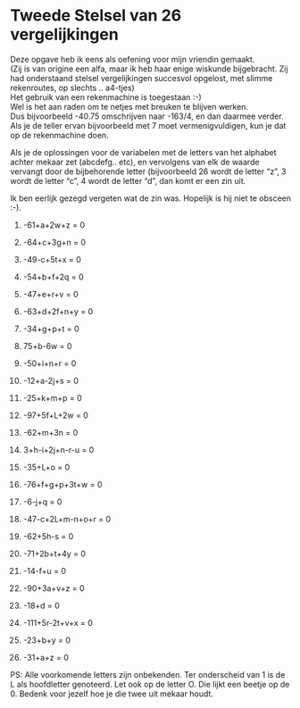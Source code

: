 # Tweede Stelsel van 26 vergelijkingen

Deze opgave heb ik eens als oefening voor mijn vriendin gemaakt.  
(Zij is van origine een alfa, maar ik heb haar enige wiskunde
bijgebracht. Zij had onderstaand stelsel vergelijkingen succesvol
opgelost, met slimme rekenroutes, op slechts .. a4-tjes)  
Het gebruik van een rekenmachine is toegestaan :-)  
Wel is het aan raden om te netjes met breuken te blijven werken.  
Dus bijvoorbeeld -40.75 omschrijven naar -163/4, en dan daarmee verder.
Als je de teller ervan bijvoorbeeld met 7 moet vermenigvuldigen, kun je
dat op de rekenmachine doen.

Als je de oplossingen voor de variabelen met de letters van het alphabet
achter mekaar zet (abcdefg.. etc), en vervolgens van elk de waarde
vervangt door de bijbehorende letter (bijvoorbeeld 26 wordt de letter
“z”, 3 wordt de letter “c”, 4 wordt de letter “d”, dan komt er een zin
uit.  
  
Ik ben eerlijk gezegd vergeten wat de zin was. Hopelijk is hij niet te
obsceen :-).

1.  -61+a+2w+z = 0

2.  -64+c+3g+n = 0

3.  -49-c+5t+x = 0

4.  -54+b+f+2q = 0

5.  -47+e+r+v = 0

6.  -63+d+2f+n+y = 0

7.  -34+g+p+t = 0

8.  75+b-6w = 0

9.  -50+i+n+r = 0

10. -12+a-2j+s = 0

11. -25+k+m+p = 0

12. -97+5f+L+2w = 0

13. -62+m+3n = 0

14. 3+h-i+2j+n-r-u = 0

15. -35+L+o = 0

16. -76+f+g+p+3t+w = 0

17. -6-j+q = 0

18. -47-c+2L+m-n+o+r = 0

19. -62+5h-s = 0

20. -71+2b+t+4y = 0

21. -14-f+u = 0

22. -90+3a+v+z = 0

23. -18+d = 0

24. -111+5r-2t+v+x = 0

25. -23+b+y = 0

26. -31+a+z = 0

PS: Alle voorkomende letters zijn onbekenden. Ter onderscheid van 1 is
de L als hoofdletter genoteerd. Let ook op de letter O. Die lijkt een
beetje op de 0. Bedenk voor jezelf hoe je die twee uit mekaar houdt.

